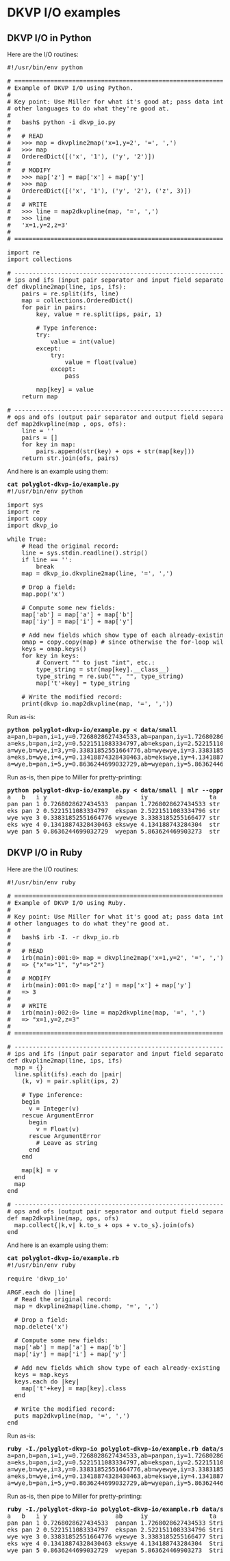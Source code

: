 <!---  PLEASE DO NOT EDIT DIRECTLY. EDIT THE .md.in FILE PLEASE. --->
# DKVP I/O examples

## DKVP I/O in Python

Here are the I/O routines:

<pre>
#!/usr/bin/env python

# ================================================================
# Example of DKVP I/O using Python.
#
# Key point: Use Miller for what it's good at; pass data into/out of tools in
# other languages to do what they're good at.
#
#   bash$ python -i dkvp_io.py
#
#   # READ
#   >>> map = dkvpline2map('x=1,y=2', '=', ',')
#   >>> map
#   OrderedDict([('x', '1'), ('y', '2')])
#
#   # MODIFY
#   >>> map['z'] = map['x'] + map['y']
#   >>> map
#   OrderedDict([('x', '1'), ('y', '2'), ('z', 3)])
#
#   # WRITE
#   >>> line = map2dkvpline(map, '=', ',')
#   >>> line
#   'x=1,y=2,z=3'
#
# ================================================================

import re
import collections

# ----------------------------------------------------------------
# ips and ifs (input pair separator and input field separator) are nominally '=' and ','.
def dkvpline2map(line, ips, ifs):
	pairs = re.split(ifs, line)
	map = collections.OrderedDict()
	for pair in pairs:
		key, value = re.split(ips, pair, 1)

		# Type inference:
		try:
			value = int(value)
		except:
			try:
				value = float(value)
			except:
				pass

		map[key] = value
	return map

# ----------------------------------------------------------------
# ops and ofs (output pair separator and output field separator) are nominally '=' and ','.
def map2dkvpline(map , ops, ofs):
	line = ''
	pairs = []
	for key in map:
		pairs.append(str(key) + ops + str(map[key]))
	return str.join(ofs, pairs)
</pre>

And here is an example using them:

<pre>
<b>cat polyglot-dkvp-io/example.py</b>
#!/usr/bin/env python

import sys
import re
import copy
import dkvp_io

while True:
	# Read the original record:
	line = sys.stdin.readline().strip()
	if line == '':
		break
	map = dkvp_io.dkvpline2map(line, '=', ',')

	# Drop a field:
	map.pop('x')

	# Compute some new fields:
	map['ab'] = map['a'] + map['b']
	map['iy'] = map['i'] + map['y']

	# Add new fields which show type of each already-existing field:
	omap = copy.copy(map) # since otherwise the for-loop will modify what it loops over
	keys = omap.keys()
	for key in keys:
		# Convert "<type 'int'>" to just "int", etc.:
		type_string = str(map[key].__class__)
		type_string = re.sub("<type '", "", type_string) # python2
		type_string = re.sub("<class '", "", type_string) # python3
		type_string = re.sub("'>", "", type_string)
		map['t'+key] = type_string

	# Write the modified record:
	print(dkvp_io.map2dkvpline(map, '=', ','))
</pre>

Run as-is:

<pre>
<b>python polyglot-dkvp-io/example.py < data/small</b>
a=pan,b=pan,i=1,y=0.7268028627434533,ab=panpan,iy=1.7268028627434533,ta=str,tb=str,ti=int,ty=float,tab=str,tiy=float
a=eks,b=pan,i=2,y=0.5221511083334797,ab=ekspan,iy=2.5221511083334796,ta=str,tb=str,ti=int,ty=float,tab=str,tiy=float
a=wye,b=wye,i=3,y=0.33831852551664776,ab=wyewye,iy=3.3383185255166477,ta=str,tb=str,ti=int,ty=float,tab=str,tiy=float
a=eks,b=wye,i=4,y=0.13418874328430463,ab=ekswye,iy=4.134188743284304,ta=str,tb=str,ti=int,ty=float,tab=str,tiy=float
a=wye,b=pan,i=5,y=0.8636244699032729,ab=wyepan,iy=5.863624469903273,ta=str,tb=str,ti=int,ty=float,tab=str,tiy=float
</pre>

Run as-is, then pipe to Miller for pretty-printing:

<pre>
<b>python polyglot-dkvp-io/example.py < data/small | mlr --opprint cat</b>
a   b   i y                   ab     iy                 ta  tb  ti  ty    tab tiy
pan pan 1 0.7268028627434533  panpan 1.7268028627434533 str str int float str float
eks pan 2 0.5221511083334797  ekspan 2.5221511083334796 str str int float str float
wye wye 3 0.33831852551664776 wyewye 3.3383185255166477 str str int float str float
eks wye 4 0.13418874328430463 ekswye 4.134188743284304  str str int float str float
wye pan 5 0.8636244699032729  wyepan 5.863624469903273  str str int float str float
</pre>

## DKVP I/O in Ruby

Here are the I/O routines:

<pre>
#!/usr/bin/env ruby

# ================================================================
# Example of DKVP I/O using Ruby.
#
# Key point: Use Miller for what it's good at; pass data into/out of tools in
# other languages to do what they're good at.
#
#   bash$ irb -I. -r dkvp_io.rb
#
#   # READ
#   irb(main):001:0> map = dkvpline2map('x=1,y=2', '=', ',')
#   => {"x"=>"1", "y"=>"2"}
#
#   # MODIFY
#   irb(main):001:0> map['z'] = map['x'] + map['y']
#   => 3
#
#   # WRITE
#   irb(main):002:0> line = map2dkvpline(map, '=', ',')
#   => "x=1,y=2,z=3"
#
# ================================================================

# ----------------------------------------------------------------
# ips and ifs (input pair separator and input field separator) are nominally '=' and ','.
def dkvpline2map(line, ips, ifs)
  map = {}
  line.split(ifs).each do |pair|
    (k, v) = pair.split(ips, 2)

    # Type inference:
    begin
      v = Integer(v)
    rescue ArgumentError
      begin
        v = Float(v)
      rescue ArgumentError
        # Leave as string
      end
    end

    map[k] = v
  end
  map
end

# ----------------------------------------------------------------
# ops and ofs (output pair separator and output field separator) are nominally '=' and ','.
def map2dkvpline(map, ops, ofs)
  map.collect{|k,v| k.to_s + ops + v.to_s}.join(ofs)
end
</pre>

And here is an example using them:

<pre>
<b>cat polyglot-dkvp-io/example.rb</b>
#!/usr/bin/env ruby

require 'dkvp_io'

ARGF.each do |line|
  # Read the original record:
  map = dkvpline2map(line.chomp, '=', ',')

  # Drop a field:
  map.delete('x')

  # Compute some new fields:
  map['ab'] = map['a'] + map['b']
  map['iy'] = map['i'] + map['y']

  # Add new fields which show type of each already-existing field:
  keys = map.keys
  keys.each do |key|
    map['t'+key] = map[key].class
  end

  # Write the modified record:
  puts map2dkvpline(map, '=', ',')
end
</pre>

Run as-is:

<pre>
<b>ruby -I./polyglot-dkvp-io polyglot-dkvp-io/example.rb data/small</b>
a=pan,b=pan,i=1,y=0.7268028627434533,ab=panpan,iy=1.7268028627434533,ta=String,tb=String,ti=Integer,ty=Float,tab=String,tiy=Float
a=eks,b=pan,i=2,y=0.5221511083334797,ab=ekspan,iy=2.5221511083334796,ta=String,tb=String,ti=Integer,ty=Float,tab=String,tiy=Float
a=wye,b=wye,i=3,y=0.33831852551664776,ab=wyewye,iy=3.3383185255166477,ta=String,tb=String,ti=Integer,ty=Float,tab=String,tiy=Float
a=eks,b=wye,i=4,y=0.13418874328430463,ab=ekswye,iy=4.134188743284304,ta=String,tb=String,ti=Integer,ty=Float,tab=String,tiy=Float
a=wye,b=pan,i=5,y=0.8636244699032729,ab=wyepan,iy=5.863624469903273,ta=String,tb=String,ti=Integer,ty=Float,tab=String,tiy=Float
</pre>

Run as-is, then pipe to Miller for pretty-printing:

<pre>
<b>ruby -I./polyglot-dkvp-io polyglot-dkvp-io/example.rb data/small | mlr --opprint cat</b>
a   b   i y                   ab     iy                 ta     tb     ti      ty    tab    tiy
pan pan 1 0.7268028627434533  panpan 1.7268028627434533 String String Integer Float String Float
eks pan 2 0.5221511083334797  ekspan 2.5221511083334796 String String Integer Float String Float
wye wye 3 0.33831852551664776 wyewye 3.3383185255166477 String String Integer Float String Float
eks wye 4 0.13418874328430463 ekswye 4.134188743284304  String String Integer Float String Float
wye pan 5 0.8636244699032729  wyepan 5.863624469903273  String String Integer Float String Float
</pre>
